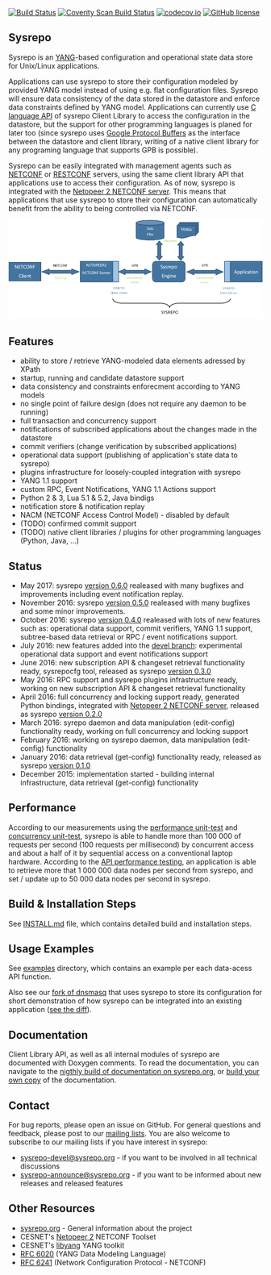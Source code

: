 [![Build Status](https://travis-ci.org/sysrepo/sysrepo.svg)](https://travis-ci.org/sysrepo/sysrepo)
[![Coverity Scan Build Status](https://scan.coverity.com/projects/7479/badge.svg)](https://scan.coverity.com/projects/sysrepo-sysrepo)
[![codecov.io](https://codecov.io/github/sysrepo/sysrepo/coverage.svg?branch=master)](https://codecov.io/github/sysrepo/sysrepo?branch=master)
[![GitHub license](https://img.shields.io/badge/license-Apache%20license%202.0-blue.svg)](https://github.com/sysrepo/sysrepo/blob/master/LICENSE)

## Sysrepo
Sysrepo is an [YANG](http://tools.ietf.org/html/rfc6020)-based configuration and operational state data store for Unix/Linux applications.

Applications can use sysrepo to store their configuration modeled by provided YANG model instead of using e.g. flat configuration files. Sysrepo will ensure data consistency of the data stored in the datastore and enforce data constraints defined by YANG model. Applications can currently use [C language API](inc/sysrepo.h) of sysrepo Client Library to access the configuration in the datastore, but the support for other programming languages is planed for later too (since sysrepo uses [Google Protocol Buffers](https://developers.google.com/protocol-buffers/) as the interface between the datastore and client library, writing of a native client library for any programing language that supports GPB is possible).

Sysrepo can be easily integrated with management agents such as [NETCONF](https://tools.ietf.org/html/rfc6241) or [RESTCONF](https://tools.ietf.org/html/rfc8040) servers, using the same client library API that applications use to access their configuration. As of now, sysrepo is integrated with the [Netopeer 2 NETCONF server](https://github.com/CESNET/Netopeer2). This means that applications that use sysrepo to store their configuration can automatically benefit from the ability to being controlled via NETCONF.

![Sysrepo Architecture](doc/high_level_architecture.png)

## Features
-	ability to store / retrieve YANG-modeled data elements adressed by XPath
-	startup, running and candidate datastore support
-	data consistency and constraints enforecment according to YANG models
-	no single point of failure design (does not require any daemon to be running)
-	full transaction and concurrency support
-	notifications of subscribed applications about the changes made in the datastore
-	commit verifiers (change verification by subscribed applications)
-	operational data support (publishing of application's state data to sysrepo)
-	plugins infrastructure for loosely-coupled integration with sysrepo
-	YANG 1.1 support
-	custom RPC, Event Notifications, YANG 1.1 Actions support
-	Python 2 & 3, Lua 5.1 & 5.2, Java bindigs
-	notification store & notification replay
-	NACM (NETCONF Access Control Model) - disabled by default
-	(TODO) confirmed commit support
-	(TODO) native client libraries / plugins for other programming languages (Python, Java, ...)

## Status
- May 2017: sysrepo [version 0.6.0](https://github.com/sysrepo/sysrepo/releases/tag/v0.6.0) realeased with many bugfixes and improvements including event notification replay.
- November 2016: sysrepo [version 0.5.0](https://github.com/sysrepo/sysrepo/releases/tag/v0.5.0) realeased with many bugfixes and some minor improvements.
- October 2016: sysrepo [version 0.4.0](https://github.com/sysrepo/sysrepo/releases/tag/v0.4.0) realeased with lots of new features such as: operational data support, commit verifiers, YANG 1.1 support, subtree-based data retrieval or RPC / event notifications support.
- July 2016: new features added into the [devel branch](https://github.com/sysrepo/sysrepo/tree/devel): experimental operational data support and event notifications support
- June 2016: new subscription API & changeset retrieval functionality ready, sysrepocfg tool, released as sysrepo [version 0.3.0](https://github.com/sysrepo/sysrepo/releases/tag/v0.3.0)
- May 2016: RPC support and sysrepo plugins infrastructure ready, working on new subscription API & changeset retrieval functionality
- April 2016: full concurrency and locking support ready, generated Python bindings, integrated with [Netopeer 2 NETCONF server](https://github.com/CESNET/Netopeer2), released as sysrepo [version 0.2.0](https://github.com/sysrepo/sysrepo/releases/tag/v0.2.0)
- March 2016: syrepo daemon and data manipulation (edit-config) functionality ready, working on full concurrency and locking support
- February 2016: working on sysrepo daemon, data manipulation (edit-config) functionality
- January 2016: data retrieval (get-config) functionality ready, released as sysrepo [version 0.1.0](https://github.com/sysrepo/sysrepo/releases/tag/v0.1.0)
- December 2015: implementation started - building internal infrastructure, data retrieval (get-config) functionality

## Performance
According to our measurements using the [performance unit-test](tests/perf_test.c) and [concurrency unit-test](tests/concurr_test.c), sysrepo is able to handle more than 100 000 of requests per second (100 requests per millisecond) by concurrent access and about a half of it by sequential access on a conventional laptop hardware. According to the [API performance testing](http://www.sysrepo.org/sysrepo-performance), an application is able to retrieve more that 1 000 000 data nodes per second from sysrepo, and set / update up to 50 000 data nodes per second in sysrepo.

## Build & Installation Steps
See [INSTALL.md](INSTALL.md) file, which contains detailed build and installation steps.

## Usage Examples
See [examples](examples) directory, which contains an example per each data-acess API function.

Also see our [fork of dnsmasq](https://github.com/sysrepo/dnsmasq-sysrepo) that uses sysrepo to store its configuration for short demonstration of how sysrepo can be integrated into an existing application ([see the diff](https://github.com/sysrepo/dnsmasq-sysrepo/compare/a92c41eda58624056242f0c3a71c1efb7bba91b5...master)).

## Documentation
Client Library API, as well as all internal modules of sysrepo are documented with Doxygen comments. To read the documentation, you can navigate to the [nigthly build of documentation on sysrepo.org](http://www.sysrepo.org/static/doc/html/), or [build your own copy](INSTALL.md) of the documentation.

## Contact
For bug reports, please open an issue on GitHub. For general questions and feedback, please post to our [mailing lists](http://lists.sysrepo.org/listinfo/). You are also welcome to subscribe to our mailing lists if you have interest in sysrepo:
- sysrepo-devel@sysrepo.org - if you want to be involved in all technical discussions
- sysrepo-announce@sysrepo.org - if you want to be informed about new releases and released features

## Other Resources
- [sysrepo.org](http://www.sysrepo.org/) - General information about the project
- CESNET's [Netopeer 2](https://github.com/CESNET/Netopeer2) NETCONF Toolset
- CESNET's [libyang](https://github.com/cesnet/libyang) YANG toolkit
- [RFC 6020](http://tools.ietf.org/html/rfc6020) (YANG Data Modeling Language)
- [RFC 6241](https://tools.ietf.org/html/rfc6241) (Network Configuration Protocol - NETCONF)
